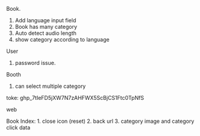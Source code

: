 Book.
1. Add language input field
2. Book has many category
3. Auto detect audio length
4. show category according to language

User

1. password issue.

Booth
1. can select multiple category


toke: 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



web

Book Index: 1. close icon (reset)
            2. back url
            3. category image and category click data